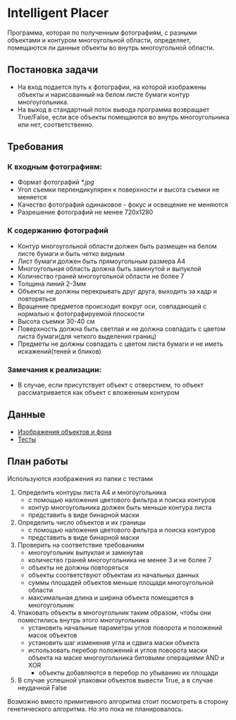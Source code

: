 # Intelligent Placer
Программа, которая по полученным фотографиям, с разными объектами и контуром многоугольной области, определяет, помещаются ли данные объекты во внутрь многоугольной области.

## Постановка задачи
- На вход подается путь к фотографии, на которой изображены объекты и нарисованный на белом листе бумаги контур многоугольника.
- На выход в стандартный поток вывода программа возвращает True/False, если все объекты помещаются во внутрь многоугольника или нет, соответственно.

## Требования
### К входным фотографиям:
- Формат фотографий *\*.jpg*
- Угол съемки перпендикулярен к поверхности и высота съемки не меняется
- Качество фотографий одинаковое - фокус и освещение не меняются
- Разрешение фотографий не менее 720х1280
### К содержанию фотографий
- Контур многоугольной области должен быть размещен на белом листе бумаги и быть четко видным
- Лист бумаги должен быть прямоугольным размера А4
- Многоугольная область должна быть замкнутой и выпуклой
- Количество граней многоугольной области не более 7
- Толщина линий 2-3мм
- Объекты не должны перекрывать друг друга, выходить за кадр и повторяться
- Вращение предметов происходит вокруг оси, совпадающей с нормалью к фотографируемой плоскости
- Высота съемки 30-40 см
- Поверхность должна быть светлая и не должна совпадать с цветом листа бумаги(для четкого выделения границ)
- Предметы не должны совпадать с цветом листа бумаги и не иметь искажений(теней и бликов)
### Замечания к реализации:
- В случае, если присутствует объект с отверстием, то объект рассматривается как объект с вложенным контуром  

## Данные
- [Изображения объектов и фона](Intelligent-Placer/InputData)
- [Тесты](Intelligent-Placer/Tests/Description.md)

## План работы
Используются изображения из папки c тестами
1. Определить контуры листа А4 и многоугольника
   - с помощью наложения цветового фильтра и поиска контуров
   - контур многоугольника должен быть меньше контура листа
   - представить в виде бинарной маски
2. Определить число объектов и их границы
   - с помощью наложения цветового фильтра и поиска контуров
   - представить в виде бинарной маски
3. Проверить на соответствие требованиям
   - многоугольник выпуклая и замкнутая
   - количество граней многоугольника не менее 3 и не более 7
   - объекты не должны повторяться
   - объекты соответствуют объектам из начальных данных
   - суммы площадей объектов меньше площади многоугольной области
   - максимальная длина и ширина объекта помещается в многоугольник
4. Упаковать объекты в многоугольник таким образом, чтобы они поместились внутрь этого многоугольника
   - установить начальные параметры углов поворота и положений масок объектов
   - установить шаг изменения угла и сдвига маски объекта
   - использовать перебор положений и углов поворота маски объекта на маске многоугольника битовыми операциями AND и XOR 
      - объекты добавляются в перебор по убыванию их площади
5. В случае успешной упаковки объектов вывести True, а в случае неудачной False

Возможно вместо примитивного алгоритма стоит посмотреть в сторону генетического алгоритма. Но это пока не планировалось.

